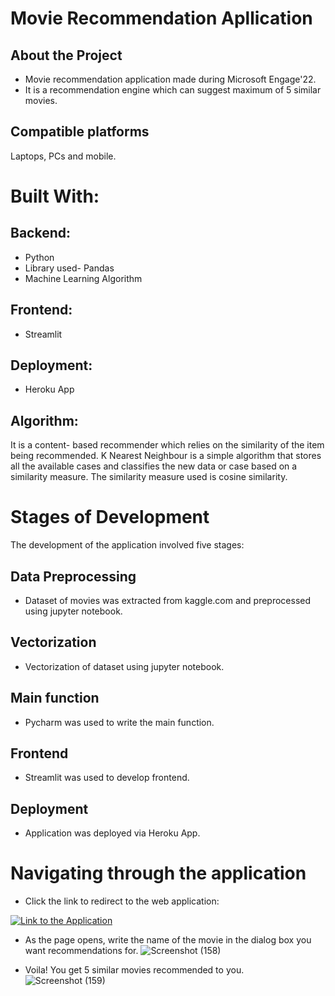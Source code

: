 
# Movie Recommendation Apllication



## About the Project
- Movie recommendation application made during Microsoft Engage'22.
- It is a recommendation engine which can suggest maximum of 5 similar movies.
## Compatible platforms
Laptops, PCs and mobile.
# Built With:

## Backend:
- Python
- Library used- Pandas
- Machine Learning Algorithm

## Frontend:
- Streamlit

## Deployment:
- Heroku App

## Algorithm:
It is a content- based recommender which relies on the similarity of the item being recommended. K Nearest Neighbour is a simple algorithm that stores all the available cases and classifies the new data or case based on a similarity measure. The similarity measure used is cosine similarity.

# Stages of Development
The development of the application involved five stages:
## Data Preprocessing
- Dataset of movies was extracted from kaggle.com and preprocessed using jupyter notebook.
## Vectorization
- Vectorization of dataset using jupyter notebook.
## Main function
- Pycharm was used to write the main function.
## Frontend
- Streamlit was used to develop frontend.
## Deployment
- Application was deployed via Heroku App.
# Navigating through the application
- Click the link to redirect to the web application:

[![Link to the Application](https://img.shields.io/badge/Link_to_the_Application-000?style=for-the-badge&logo=ko-fi&logoColor=white)](https://bhavya-recommends.herokuapp.com/)
- As the page opens, write the name of the movie in the dialog box you want recommendations for.
![Screenshot (158)](https://user-images.githubusercontent.com/105009730/170875525-bc3cdea9-88f8-48fc-b010-e7a3472938ce.png)

- Voila! You get 5 similar movies recommended to you.
![Screenshot (159)](https://user-images.githubusercontent.com/105009730/170875538-c44eff0e-ba57-451c-9c18-00fb8d4c9fad.png)


 
